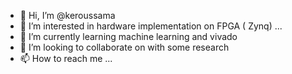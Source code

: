 - 👋 Hi, I’m @keroussama
- 👀 I’m interested in hardware implementation on FPGA ( Zynq) ...
- 🌱 I’m currently learning machine learning and vivado 
- 💞️ I’m looking to collaborate on with  some research 
- 📫 How to reach me ...

<!---
keroussama/keroussama is a ✨ special ✨ repository because its `README.md` (this file) appears on your GitHub profile.
You can click the Preview link to take a look at your changes.
--->
